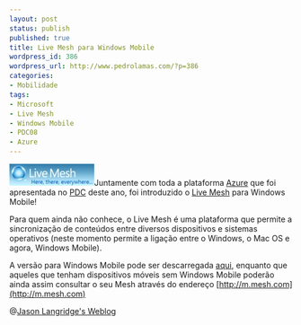 ```yaml
---
layout: post
status: publish
published: true
title: Live Mesh para Windows Mobile
wordpress_id: 386
wordpress_url: http://www.pedrolamas.com/?p=386
categories:
- Mobilidade
tags:
- Microsoft
- Live Mesh
- Windows Mobile
- PDC08
- Azure
---
```

[![Live Mesh](/wp-content/uploads/2008/11/live-mesh.jpg "Live Mesh")](http://blogs.msdn.com/livemesh/archive/2008/10/30/update-on-installation-of-live-mesh-for-mobile-fixed.aspx)Juntamente com toda a plataforma [Azure](/tag/azure/) que foi apresentada no [PDC](/tag/pdc08/) deste ano, foi introduzido o [Live Mesh](/tag/live-mesh/) para Windows Mobile!

Para quem ainda não conhece, o Live Mesh é uma plataforma que permite a sincronização de conteúdos entre diversos dispositivos e sistemas operativos (neste momento permite a ligação entre o Windows, o Mac OS e agora, Windows Mobile).

A versão para Windows Mobile pode ser descarregada [aqui](http://blogs.msdn.com/livemesh/archive/2008/10/30/update-on-installation-of-live-mesh-for-mobile-fixed.aspx), enquanto que aqueles que tenham dispositivos móveis sem Windows Mobile poderão ainda assim consultar o seu Mesh através do endereço [http://m.mesh.com](http://m.mesh.com)

@[Jason Langridge's Weblog](http://blogs.msdn.com/jasonlan/archive/2008/10/31/live-mesh-for-windows-mobile.aspx)
